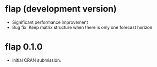 # flap (development version)

* Significant performance improvement
* Bug fix: Keep matrix structure when there is only one forecast horizon

# flap 0.1.0

* Initial CRAN submission.
